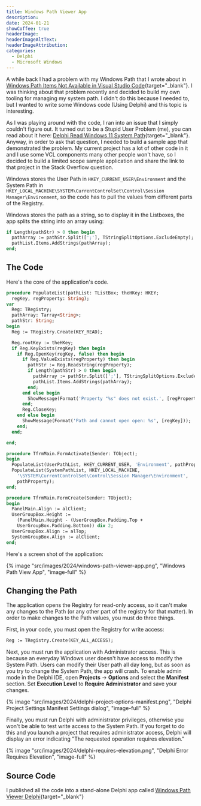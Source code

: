 ```yaml
---
title: Windows Path Viewer App
description: 
date: 2024-01-21
showCoffee: true
headerImage: 
headerImageAltText: 
headerImageAttribution: 
categories:
  - Delphi
  - Microsoft Windows
---
```


A while back I had a problem with my Windows Path that I wrote about in [Windows Path Items Not Available in Visual Studio Code](https://randomerrors.dev/posts/2023/windows-path-items/){target="_blank"}. I was thinking about that problem recently and decided to build my own tooling for managing my system path. I didn't do this because I needed to, but I wanted to write some Windows code (Using Delphi) and this topic is interesting.

As I was playing around with the code, I ran into an issue that I simply couldn't figure out. It turned out to be a Stupid User Problem (me), you can read about it here: [Delphi Read Windows 11 System Path](https://stackoverflow.com/questions/77849168/delphi-read-windows-11-system-path){target="_blank"}. Anyway, in order to ask that question, I needed to build a sample app that demonstrated the problem. My current project  has a lot of other code in it and I use some VCL components many other people won't have, so I decided to build a limited scope sample application and share the link to that project in the Stack Overflow question. 

Windows stores the User Path in `HKEY_CURRENT_USER\Environment` and the System Path in `HKEY_LOCAL_MACHINE\SYSTEM\CurrentControlSet\Control\Session Manager\Environment`, so the code has to pull the values from different parts of the Registry. 

Windows stores the path as a string, so to display it in the Listboxes, the app splits the string into an array using:

```pascal
if Length(pathStr) > 0 then begin
  pathArray := pathStr.Split([';'], TStringSplitOptions.ExcludeEmpty);
  pathList.Items.AddStrings(pathArray);
end;
```

## The Code

Here's the core of the application's code.

```pascal
procedure PopulateList(pathList: TListBox; theHKey: HKEY;
  regKey, regProperty: String);
var
  Reg: TRegistry;
  pathArray: Tarray<String>;
  pathStr: String;
begin
  Reg := TRegistry.Create(KEY_READ);

  Reg.rootKey := theHKey;
  if Reg.KeyExists(regKey) then begin
    if Reg.OpenKey(regKey, false) then begin
      if Reg.ValueExists(regProperty) then begin
        pathStr := Reg.Readstring(regProperty);
        if Length(pathStr) > 0 then begin
          pathArray := pathStr.Split([';'], TStringSplitOptions.ExcludeEmpty);
          pathList.Items.AddStrings(pathArray);
        end;
      end else begin
        ShowMessage(Format('Property "%s" does not exist.', [regProperty]));
      end;
      Reg.CloseKey;
    end else begin
      ShowMessage(Format('Path and cannot open open: %s', [regKey]));
    end;
  end;

end;

procedure TfrmMain.FormActivate(Sender: TObject);
begin
  PopulateList(UserPathList, HKEY_CURRENT_USER, 'Environment', pathProperty);
  PopulateList(SystemPathList, HKEY_LOCAL_MACHINE,
    '\SYSTEM\CurrentControlSet\Control\Session Manager\Environment',
    pathProperty);
end;

procedure TfrmMain.FormCreate(Sender: TObject);
begin
  PanelMain.Align := alClient;
  UserGroupBox.Height :=
    (PanelMain.Height - (UserGroupBox.Padding.Top +
    UserGroupBox.Padding.Bottom)) div 2;
  UserGroupBox.Align := alTop;
  SystemGroupBox.Align := alClient;
end;
```

Here's a screen shot of the application:

{% image "src/images/2024/windows-path-viewer-app.png", "Windows Path View App", "image-full" %}

## Changing the Path

The application opens the Registry for read-only access, so it can't make any changes to the Path (or any other part of the registry for that matter). In order to make changes to the Path values, you must do three things. 

First, in your code, you must open the Registry for write access:

```pascal
Reg := TRegistry.Create(KEY_ALL_ACCESS);
```

Next, you must run the application with Administrator access. This is because an everyday Windows user doesn't have access to modify the System Path. Users can modify their User path all day long, but as soon as you try to change the System Path, the app will crash. To enable admin mode in the Delphi IDE, open **Projects** -> **Options** and select the **Manifest** section. Set **Execution Level** to **Require Administrator** and save your changes. 

{% image "src/images/2024/delphi-project-options-manifest.png", "Delphi Project Settings Manifest Settings dialog", "image-full" %}

Finally, you must run Delphi with administrator privileges, otherwise you won't be able to test write access to the System Path. If you forget to do this and you launch a project that requires administrator access, Delphi will display an error indicating "The requested operation requires elevation."

{% image "src/images/2024/delphi-requires-elevation.png", "Delphi Error Requires Elevation", "image-full" %}

## Source Code

I published all the code into a stand-alone Delphi app called [Windows Path Viewer Delphi](https://github.com/johnwargo/windows-path-viewer-delphi){target="_blank"}

